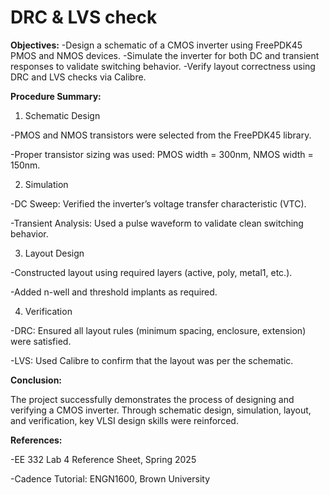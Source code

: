 # DRC & LVS check

**Objectives:**
-Design a schematic of a CMOS inverter using FreePDK45 PMOS and NMOS devices.
-Simulate the inverter for both DC and transient responses to validate switching behavior.
-Verify layout correctness using DRC and LVS checks via Calibre.

**Procedure Summary:**

1. Schematic Design
   
-PMOS and NMOS transistors were selected from the FreePDK45 library.

-Proper transistor sizing was used: PMOS width = 300nm, NMOS width = 150nm.


2. Simulation
   
-DC Sweep: Verified the inverter’s voltage transfer characteristic (VTC).

-Transient Analysis: Used a pulse waveform to validate clean switching behavior.


3. Layout Design
   
-Constructed layout using required layers (active, poly, metal1, etc.).

-Added n-well and threshold implants as required.


4. Verification
   
-DRC: Ensured all layout rules (minimum spacing, enclosure, extension) were satisfied.

-LVS: Used Calibre to confirm that the layout was per the schematic.


**Conclusion:**

The project successfully demonstrates the process of designing and verifying a CMOS inverter. Through schematic design, simulation, layout, and verification, key VLSI design skills were reinforced.

**References:**

-EE 332 Lab 4 Reference Sheet, Spring 2025

-Cadence Tutorial: ENGN1600, Brown University
